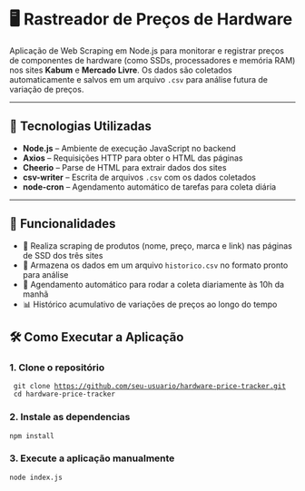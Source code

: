 # 🖥️ Rastreador de Preços de Hardware

Aplicação de Web Scraping em Node.js para monitorar e registrar preços de componentes de hardware (como SSDs, processadores e memória RAM) nos sites **Kabum** e **Mercado Livre**. Os dados são coletados automaticamente e salvos em um arquivo `.csv` para análise futura de variação de preços.

---

## 🚀 Tecnologias Utilizadas

- **Node.js** – Ambiente de execução JavaScript no backend
- **Axios** – Requisições HTTP para obter o HTML das páginas
- **Cheerio** – Parse de HTML para extrair dados dos sites
- **csv-writer** – Escrita de arquivos `.csv` com os dados coletados
- **node-cron** – Agendamento automático de tarefas para coleta diária

---

## 📌 Funcionalidades

- 🔎 Realiza scraping de produtos (nome, preço, marca e link) nas páginas de SSD dos três sites
- 📁 Armazena os dados em um arquivo `historico.csv` no formato pronto para análise
- 📅 Agendamento automático para rodar a coleta diariamente às 10h da manhã
- 📊 Histórico acumulativo de variações de preços ao longo do tempo


## 🛠️ Como Executar a Aplicação

### 1. Clone o repositório
<code> git clone https://github.com/seu-usuario/hardware-price-tracker.git </code>
<code> cd hardware-price-tracker </code>

### 2. Instale as dependencias
<code>npm install</code>

### 3. Execute a aplicação manualmente
<code>node index.js</code>